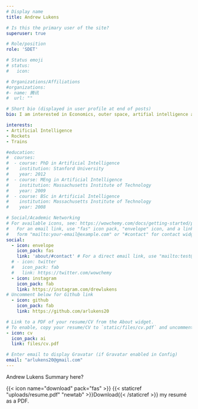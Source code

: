 ```yaml
---
# Display name
title: Andrew Lukens

# Is this the primary user of the site?
superuser: true

# Role/position
role: 'SDET'

# Status emoji
# status:
#   icon: 

# Organizations/Affiliations
#organizations:
#- name: 腾讯
#  url: ""

# Short bio (displayed in user profile at end of posts)
bio: I am interested in Economics, outer space, artifial intelligence and Futurism.

interests:
- Artificial Intelligence
- Rockets
- Trains

#education:
#  courses:
#  - course: PhD in Artificial Intelligence
#    institution: Stanford University
#    year: 2012
#  - course: MEng in Artificial Intelligence
#    institution: Massachusetts Institute of Technology
#    year: 2009
#  - course: BSc in Artificial Intelligence
#    institution: Massachusetts Institute of Technology
#    year: 2008

# Social/Academic Networking
# For available icons, see: https://wowchemy.com/docs/getting-started/page-builder/#icons
#   For an email link, use "fas" icon pack, "envelope" icon, and a link in the
#   form "mailto:your-email@example.com" or "#contact" for contact widget.
social:
  - icon: envelope
    icon_pack: fas
    link: 'about/#contact' # For a direct email link, use "mailto:test@example.org".
  # - icon: twitter
  #   icon_pack: fab
  #   link: https://twitter.com/wowchemy
  - icon: instagram
    icon_pack: fab
    link: https://instagram.com/drewlukens
# Uncomment below for Github link
  - icon: github
    icon_pack: fab
    link: https://github.com/arlukens20

# Link to a PDF of your resume/CV from the About widget.
# To enable, copy your resume/CV to `static/files/cv.pdf` and uncomment the lines below.
- icon: cv
  icon_pack: ai
  link: files/cv.pdf

# Enter email to display Gravatar (if Gravatar enabled in Config)
email: "arlukens20@gmail.com"
---
```


Andrew Lukens Summary here?

{{< icon name="download" pack="fas" >}} {{< staticref "uploads/resume.pdf" "newtab" >}}Download{{< /staticref >}} my resumé as a PDF.
